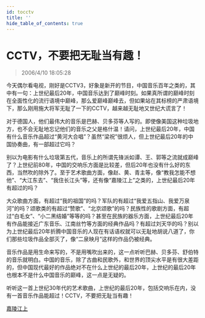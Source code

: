 ```yaml
---
id: tocctv
title: ''
hide_table_of_contents: true
---
```


# CCTV，不要把无耻当有趣！

> 2006/4/10 18:05:28

今天偶尔看电视，刚好是CCTV3，好象是新开的节目，中国音乐百年之类的，其中有一句：上世纪最后20年，中国音乐达到了巅峰时刻。如果真所谓的巅峰时刻在全面性化的流行语境中巅峰，那么爱巅峰巅峰去，但如果站在其标榜的严肃语境下，那么刚用施大将军无耻了一下的CCTV，越来越无耻地又世纪大谎言了！

对于德国人，他们最伟大的音乐是巴赫、贝多芬等人写的。即使像美国这种垃圾地方，也不会无耻地忘记他们的音乐之父是格什温！请问，上世纪最后20年，中国有什么音乐作品超过“黄河大合唱”？虽然“梁祝”很烦人，但上世纪最后20年的中国协奏曲，有一部超过它吗？

别以为电影有什么垃圾第五代，音乐上的所谓先锋派如谭、王、郭等之流就成巅峰了？上世纪前80年，中国的交响乐方面是比较差，但后20年也没有什么好的东西，当然吹的除外了。至于艺术歌曲方面，像赵、黄、青主等，像“教我怎能不想他”、“大江东去”、“我住长江头”等，还有像“嘉陵江上”之类的，上世纪最后20年有超过的吗？

大众歌曲方面，有超过“我的祖国”的吗？军队的有超过“我爱五指山、我爱万泉河”的吗？颂歌类的有超过“赞歌”、“北京颂歌”的吗？民族性的歌剧方面，有超过“白毛女”、“小二黑结婚”等等的吗？甚至在民族的器乐方面，上世纪最后20年有作品能接近广东音乐、江南丝竹等方面的经典作品吗？有超过刘天华的吗？别以为上世纪最后20年折腾中国音乐的人现在有话语权就可以无耻地胡说八道了，你们那些垃圾作品全部灭了，像“二泉映月”这样的作品仍被经典。

音乐作品是用生命来写的，不是用嘴吹出来的，这一点听听巴赫、贝多芬、舒伯特的音乐就明白。中国的音乐，除了古曲和民歌外，和世界的顶尖水平是有很大差距的，但中国现代最好的作品绝对不在什么上世纪的最后20年，上世纪的最后20年也根本不是什么中国音乐的巅峰，这一点是无疑的。

听听这一首上世纪30年代的艺术歌曲，上世纪的最后20年，包括交响乐在内，没有一首音乐作品能超过！CCTV，不要把无耻当有趣！

[嘉陵江上](http://www.libnet.sh.cn/music/yyzx/hld/mp3/jljs.mp3)  